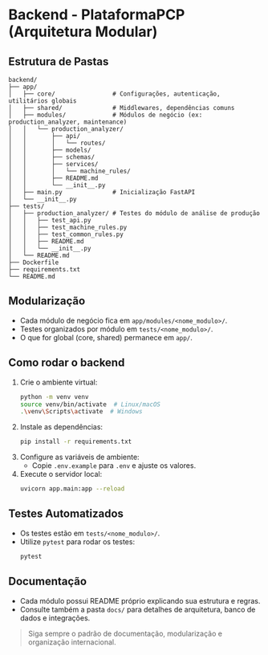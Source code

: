 # Backend - PlataformaPCP (Arquitetura Modular)

## Estrutura de Pastas

```
backend/
├── app/
│   ├── core/                # Configurações, autenticação, utilitários globais
│   ├── shared/              # Middlewares, dependências comuns
│   ├── modules/             # Módulos de negócio (ex: production_analyzer, maintenance)
│   │   └── production_analyzer/
│   │       ├── api/
│   │       │   └── routes/
│   │       ├── models/
│   │       ├── schemas/
│   │       ├── services/
│   │       │   └── machine_rules/
│   │       ├── README.md
│   │       └── __init__.py
│   ├── main.py              # Inicialização FastAPI
│   └── __init__.py
├── tests/
│   ├── production_analyzer/ # Testes do módulo de análise de produção
│   │   ├── test_api.py
│   │   ├── test_machine_rules.py
│   │   ├── test_common_rules.py
│   │   ├── README.md
│   │   └── __init__.py
│   └── README.md
├── Dockerfile
├── requirements.txt
└── README.md
```

## Modularização
- Cada módulo de negócio fica em `app/modules/<nome_modulo>/`.
- Testes organizados por módulo em `tests/<nome_modulo>/`.
- O que for global (core, shared) permanece em `app/`.

## Como rodar o backend
1. Crie o ambiente virtual:
   ```sh
   python -m venv venv
   source venv/bin/activate  # Linux/macOS
   .\venv\Scripts\activate  # Windows
   ```
2. Instale as dependências:
   ```sh
   pip install -r requirements.txt
   ```
3. Configure as variáveis de ambiente:
   - Copie `.env.example` para `.env` e ajuste os valores.
4. Execute o servidor local:
   ```sh
   uvicorn app.main:app --reload
   ```

## Testes Automatizados
- Os testes estão em `tests/<nome_modulo>/`.
- Utilize `pytest` para rodar os testes:
  ```sh
  pytest
  ```

## Documentação
- Cada módulo possui README próprio explicando sua estrutura e regras.
- Consulte também a pasta `docs/` para detalhes de arquitetura, banco de dados e integrações.

> Siga sempre o padrão de documentação, modularização e organização internacional.
